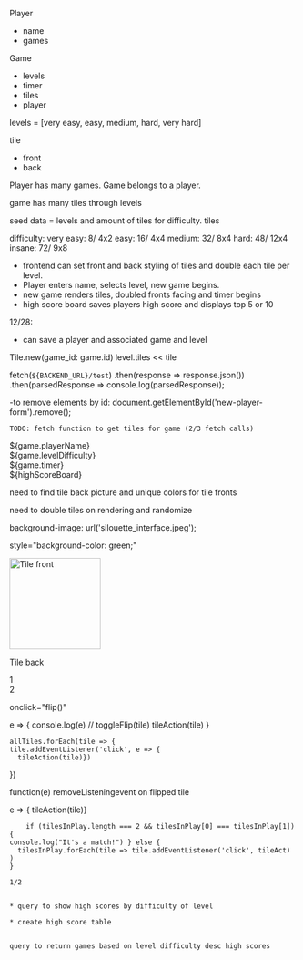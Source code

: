Player 
- name
- games

Game
- levels
- timer
- tiles
- player

levels = [very easy, easy, medium, hard, very hard]

tile
- front
- back

Player has many games.
Game belongs to a player. 

game has many tiles through levels

seed data = levels and amount of tiles for difficulty. 
tiles

difficulty:
very easy: 8/ 4x2
easy: 16/ 4x4
medium: 32/ 8x4
hard: 48/ 12x4
insane: 72/ 9x8

* frontend can set front and back styling of tiles and double each tile per level. 
* Player enters name, selects level, new game begins. 
* new game renders tiles, doubled fronts facing and timer begins
* high score board saves players high score and displays top 5 or 10

12/28: 
* can save a player and associated game and level

Tile.new(game_id: game.id)
level.tiles << tile

fetch(`${BACKEND_URL}/test`)
  .then(response => response.json())
  .then(parsedResponse => console.log(parsedResponse));

  -to remove elements by id:
    document.getElementById('new-player-form').remove();

    TODO: fetch function to get tiles for game (2/3 fetch calls)

<div class="container" id="player-info-board">
  <div>${game.playerName}</div>
  <div>${game.levelDifficulty}</div>
  <div>${game.timer}</div>
  <div>${highScoreBoard}</div>
</div>
<div class="container" id="game-board">

</div>

need to find tile back picture and unique colors for tile fronts

need to double tiles on rendering and randomize

background-image: url('silouette_interface.jpeg');

 style="background-color: green;"

 <div class="flip-card thumbnail rounded">
  <div class="flip-card-inner">
    <div class="flip-card-front">
      <img src="images/mm.png" alt="Tile front" style="width:160px;height:160px;">
    </div>
    <div class="flip-card-back">
      <p>Tile back</p>
    </div>
  </div>
</div>

<section class="thumbnail">
  <div class="card" onclick="flip()">
    <div class="front">1</div>
    <div class="back">2</div>
  </div>
</section>

 onclick="flip()"

 e => {
      console.log(e)
      // toggleFlip(tile)
      tileAction(tile)
    }

    allTiles.forEach(tile => {
    tile.addEventListener('click', e => {
      tileAction(tile)})
  })

  function(e)
  removeListeningevent on flipped tile

  e => {
        tileAction(tile)}

        if (tilesInPlay.length === 2 && tilesInPlay[0] === tilesInPlay[1]) {
    console.log("It's a match!") } else {
      tilesInPlay.forEach(tile => tile.addEventListener('click', tileAct) )
    }

    1/2

    
    * query to show high scores by difficulty of level

    * create high score table
    

    query to return games based on level difficulty desc high scores